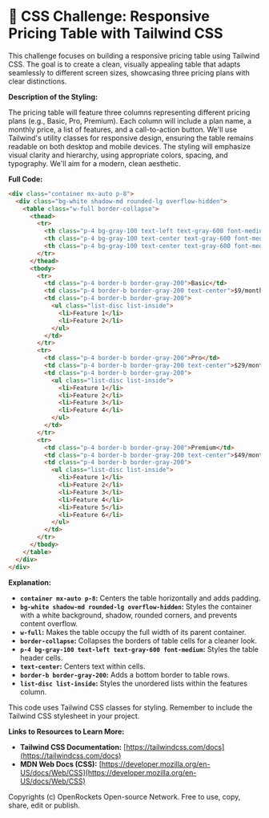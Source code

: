 # 🐞 CSS Challenge:  Responsive Pricing Table with Tailwind CSS


This challenge focuses on building a responsive pricing table using Tailwind CSS.  The goal is to create a clean, visually appealing table that adapts seamlessly to different screen sizes, showcasing three pricing plans with clear distinctions.

**Description of the Styling:**

The pricing table will feature three columns representing different pricing plans (e.g., Basic, Pro, Premium). Each column will include a plan name, a monthly price, a list of features, and a call-to-action button.  We'll use Tailwind's utility classes for responsive design, ensuring the table remains readable on both desktop and mobile devices.  The styling will emphasize visual clarity and hierarchy, using appropriate colors, spacing, and typography.  We'll aim for a modern, clean aesthetic.

**Full Code:**

```html
<div class="container mx-auto p-8">
  <div class="bg-white shadow-md rounded-lg overflow-hidden">
    <table class="w-full border-collapse">
      <thead>
        <tr>
          <th class="p-4 bg-gray-100 text-left text-gray-600 font-medium">Plan</th>
          <th class="p-4 bg-gray-100 text-center text-gray-600 font-medium">Price</th>
          <th class="p-4 bg-gray-100 text-center text-gray-600 font-medium">Features</th>
        </tr>
      </thead>
      <tbody>
        <tr>
          <td class="p-4 border-b border-gray-200">Basic</td>
          <td class="p-4 border-b border-gray-200 text-center">$9/month</td>
          <td class="p-4 border-b border-gray-200">
            <ul class="list-disc list-inside">
              <li>Feature 1</li>
              <li>Feature 2</li>
            </ul>
          </td>
        </tr>
        <tr>
          <td class="p-4 border-b border-gray-200">Pro</td>
          <td class="p-4 border-b border-gray-200 text-center">$29/month</td>
          <td class="p-4 border-b border-gray-200">
            <ul class="list-disc list-inside">
              <li>Feature 1</li>
              <li>Feature 2</li>
              <li>Feature 3</li>
              <li>Feature 4</li>
            </ul>
          </td>
        </tr>
        <tr>
          <td class="p-4 border-b border-gray-200">Premium</td>
          <td class="p-4 border-b border-gray-200 text-center">$49/month</td>
          <td class="p-4 border-b border-gray-200">
            <ul class="list-disc list-inside">
              <li>Feature 1</li>
              <li>Feature 2</li>
              <li>Feature 3</li>
              <li>Feature 4</li>
              <li>Feature 5</li>
              <li>Feature 6</li>
            </ul>
          </td>
        </tr>
      </tbody>
    </table>
  </div>
</div>
```


**Explanation:**

* **`container mx-auto p-8`:** Centers the table horizontally and adds padding.
* **`bg-white shadow-md rounded-lg overflow-hidden`:** Styles the container with a white background, shadow, rounded corners, and prevents content overflow.
* **`w-full`:** Makes the table occupy the full width of its parent container.
* **`border-collapse`:** Collapses the borders of table cells for a cleaner look.
* **`p-4 bg-gray-100 text-left text-gray-600 font-medium`:** Styles the table header cells.
* **`text-center`:** Centers text within cells.
* **`border-b border-gray-200`:** Adds a bottom border to table rows.
* **`list-disc list-inside`:** Styles the unordered lists within the features column.

This code uses Tailwind CSS classes for styling.  Remember to include the Tailwind CSS stylesheet in your project.


**Links to Resources to Learn More:**

* **Tailwind CSS Documentation:** [https://tailwindcss.com/docs](https://tailwindcss.com/docs)
* **MDN Web Docs (CSS):** [https://developer.mozilla.org/en-US/docs/Web/CSS](https://developer.mozilla.org/en-US/docs/Web/CSS)


Copyrights (c) OpenRockets Open-source Network. Free to use, copy, share, edit or publish.

